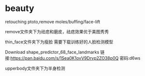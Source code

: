 # beauty
retouching ptoto,remove moles/buffing/face-lift

remove文件夹下为祛痣和磨皮，祛痣效果优于美图秀秀

thin_face文件夹下为瘦脸 需要下载训练好的人脸检测模型

Download shape_predictor_68_face_landmarks 
链接:https://pan.baidu.com/s/1Sea0K1ovV9Drvp2ZO38p0Q  密码:d6ws


upperbody文件夹下为半身检测

